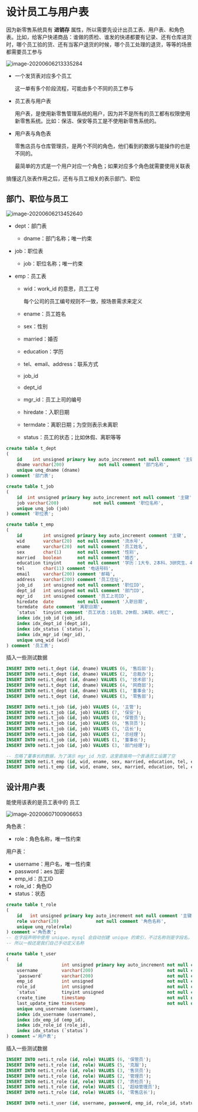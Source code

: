# 设计员工与用户表

因为新零售系统具有 **进销存** 属性，所以需要先设计出员工表、用户表、和角色表。比如，给客户快递商品：谁做的质检、谁发的快递都要有记录、还有仓库进货时，哪个员工验的货、还有当客户退货的时候，哪个员工处理的退货，等等的场景都需要员工参与

![image-20200606213335284](./assets/image-20200606213335284.png)

- 一个发货表对应多个员工

  这一单有多个阶段流程，可能由多个不同的员工参与

- 员工表与用户表

  用户表，是使用新零售管理系统的用户，因为并不是所有的员工都有权限使用新零售系统。比如：保洁、保安等员工是不使用新零售系统的。

- 用户表与角色表

  零售店员与仓库管理员，是两个不同的角色，他们看到的数据与能操作的也是不同的。

  最简单的方式是一个用户对应一个角色；如果对应多个角色就需要使用关联表

搞懂这几张表作用之后，还有与员工相关的表示部门、职位

## 部门、职位与员工

![image-20200606213452640](./assets/image-20200606213452640.png)

- dept：部门表

  - dname：部门名称；唯一约束

- job：职位表

  - job：职位名称；唯一约束

- emp：员工表

  - wid：work_id 的意思，员工工号

    每个公司的员工编号规则不一致，按场景需求来定义

  - ename：员工姓名

  - sex：性别

  - married：婚否

  - education：学历

  - tel、email、address：联系方式

  - job_id

  - dept_id

  - mgr_id：员工上司的编号

  - hiredate：入职日期

  - termdate：离职日期；为空则表示未离职

  - status：员工的状态；比如休假、离职等等

```sql
create table t_dept
(
    id    int unsigned primary key auto_increment not null comment '主键',
    dname varchar(200)             not null comment '部门名称',
    unique unq_dname (dname)
) comment '部门表';

create table t_job
(
    id  int unsigned primary key auto_increment not null comment '主键',
    job varchar(200)             not null comment '职位名称',
    unique unq_job (job)
) comment '职位表';

create table t_emp
(
    id        int unsigned primary key auto_increment comment '主键',
    wid       varchar(20)  not null comment '流水号',
    ename     varchar(20)  not null comment '员工姓名',
    sex       char(1)      not null comment '性别',
    married   boolean      not null comment '婚否',
    education tinyint      not null comment '学历：1大专、2本科、3研究生、4博士、5其他',
    tel       char(11) comment '电话号码',
    email     varchar(200) comment '邮箱',
    address   varchar(200) comment '员工住址',
    job_id    int unsigned not null comment '职位ID',
    dept_id   int unsigned not null comment '部门ID',
    mgr_id    int unsigned comment '员工上司ID',
    hiredate  date         not null comment '入职日期',
    termdate  date comment '离职日期',
    `status`  tinyint comment '员工状态：1在职、2休假、3离职、4死亡',
    index idx_job_id (job_id),
    index idx_dept_id (dept_id),
    index idx_status (`status`),
    index idx_mgr_id (mgr_id),
    unique unq_wid (wid)
) comment '员工表';
```

插入一些测试数据

```sql
INSERT INTO neti.t_dept (id, dname) VALUES (6, '售后部');
INSERT INTO neti.t_dept (id, dname) VALUES (2, '总裁办');
INSERT INTO neti.t_dept (id, dname) VALUES (5, '技术部');
INSERT INTO neti.t_dept (id, dname) VALUES (4, '网商部');
INSERT INTO neti.t_dept (id, dname) VALUES (1, '董事会');
INSERT INTO neti.t_dept (id, dname) VALUES (3, '零售部');

INSERT INTO neti.t_job (id, job) VALUES (4, '主管');
INSERT INTO neti.t_job (id, job) VALUES (7, '保安');
INSERT INTO neti.t_job (id, job) VALUES (8, '保管员');
INSERT INTO neti.t_job (id, job) VALUES (6, '售货员');
INSERT INTO neti.t_job (id, job) VALUES (5, '店长');
INSERT INTO neti.t_job (id, job) VALUES (2, '总经理');
INSERT INTO neti.t_job (id, job) VALUES (1, '董事长');
INSERT INTO neti.t_job (id, job) VALUES (3, '部门经理');

-- 忽略了董事长的数据，为了演示 mgr_id 为空，这里直接用一个普通员工设置了空
INSERT INTO neti.t_emp (id, wid, ename, sex, married, education, tel, email, address, job_id, dept_id, mgr_id, hiredate, termdate, status) VALUES (1, 'S10010E', '李娜', '女', 1, 2, '18912345678', null, null, 5, 3, null, '2019-06-06', null, 1);
INSERT INTO neti.t_emp (id, wid, ename, sex, married, education, tel, email, address, job_id, dept_id, mgr_id, hiredate, termdate, status) VALUES (2, 'S10014A', '流畅', '女', 1, 2, '18912345677', null, null, 6, 3, 1, '2020-06-06', null, 1);
```

## 设计用户表

能使用该表的是员工表中的  员工

![image-20200607100906653](./assets/image-20200607100906653.png)

角色表：

- role：角色名称，唯一性约束

用户表：

- username：用户名，唯一性约束
- password：aes 加密
- emp_id：员工ID
- role_id：角色ID
- status：状态

```sql
create table t_role
(
    id   int unsigned primary key auto_increment not null comment '主键',
    role varchar(20)              not null comment '角色名称',
    unique unq_role(role)
) comment ='角色表';
-- 在字段声明中使用 unique，mysql 会自动创建 unique 的索引，不过名称则是字段名，
-- 所以一般还是我们自己手动定义名称

create table t_user
(
    id               int unsigned primary key auto_increment not null comment '主键',
    username         varchar(200)                            not null comment '用户名',
    `password`       varchar(200)                            not null comment '密码（AES加密）',
    emp_id           int unsigned                            not null comment '员工ID',
    role_id          int unsigned                            not null comment '角色ID',
    `status`         tinyint unsigned                        not null comment '状态：1可用、2禁用',
    create_time      timestamp                               not null default now() comment '添加时间',
    last_update_time timestamp                               not null default now() comment '最后修改时间',
    unique unq_username (username),
    index idx_username (username),
    index idx_emp_id (emp_id),
    index idx_role_id (role_id),
    index idx_status (`status`)
) comment ='用户表';
```

插入一些测试数据

```sql
INSERT INTO neti.t_role (id, role) VALUES (6, '保管员');
INSERT INTO neti.t_role (id, role) VALUES (5, '克服');
INSERT INTO neti.t_role (id, role) VALUES (3, '售货员');
INSERT INTO neti.t_role (id, role) VALUES (2, '管理员');
INSERT INTO neti.t_role (id, role) VALUES (7, '质检员');
INSERT INTO neti.t_role (id, role) VALUES (1, '超级管理员');
INSERT INTO neti.t_role (id, role) VALUES (4, '零售店长');

INSERT INTO neti.t_user (id, username, password, emp_id, role_id, status, create_time, last_update_time) VALUES (1, 'scott123', '896349E30ED6B4CF0E4354716CA997D9', 1, 4, 1, '2020-05-20 07:11:49', '2020-05-20 07:11:49');
```

